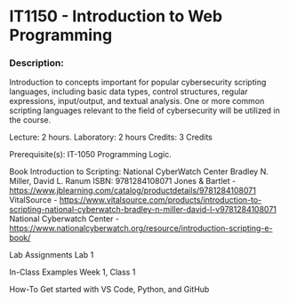 # IT1150 - Introduction to Web Programming

### Description:
Introduction to concepts important for popular cybersecurity scripting languages, including basic data types, control structures, regular expressions, input/output, and textual analysis. One or more common scripting languages relevant to the field of cybersecurity will be utilized in the course.

Lecture: 2 hours.
Laboratory: 2 hours
Credits: 3 Credits

Prerequisite(s): IT-1050 Programming Logic.

Book
Introduction to Scripting: National CyberWatch Center
Bradley N. Miller, David L. Ranum
ISBN: 9781284108071
Jones & Bartlet - https://www.jblearning.com/catalog/productdetails/9781284108071
VitalSource - https://www.vitalsource.com/products/introduction-to-scripting-national-cyberwatch-bradley-n-miller-david-l-v9781284108071
National Cyberwatch Center - https://www.nationalcyberwatch.org/resource/introduction-scripting-e-book/

Lab Assignments
Lab 1

In-Class Examples
Week 1, Class 1

How-To
Get started with VS Code, Python, and GitHub
